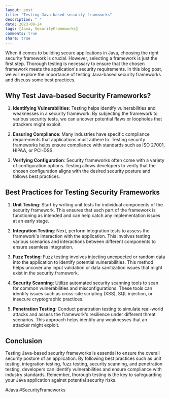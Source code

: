 ```yaml
---
layout: post
title: "Testing Java-based security frameworks"
description: " "
date: 2023-09-24
tags: [Java, SecurityFrameworks]
comments: true
share: true
---
```


When it comes to building secure applications in Java, choosing the right security framework is crucial. However, selecting a framework is just the first step. Thorough testing is necessary to ensure that the chosen framework meets the application's security requirements. In this blog post, we will explore the importance of testing Java-based security frameworks and discuss some best practices.

## Why Test Java-based Security Frameworks?

1. **Identifying Vulnerabilities**: Testing helps identify vulnerabilities and weaknesses in a security framework. By subjecting the framework to various security tests, we can uncover potential flaws or loopholes that attackers might exploit.

2. **Ensuring Compliance**: Many industries have specific compliance requirements that applications must adhere to. Testing security frameworks helps ensure compliance with standards such as ISO 27001, HIPAA, or PCI-DSS.

3. **Verifying Configuration**: Security frameworks often come with a variety of configuration options. Testing allows developers to verify that the chosen configuration aligns with the desired security posture and follows best practices.

## Best Practices for Testing Security Frameworks

1. **Unit Testing**: Start by writing unit tests for individual components of the security framework. This ensures that each part of the framework is functioning as intended and can help catch any implementation issues at an early stage.

2. **Integration Testing**: Next, perform integration tests to assess the framework's interaction with the application. This involves testing various scenarios and interactions between different components to ensure seamless integration.

3. **Fuzz Testing**: Fuzz testing involves injecting unexpected or random data into the application to identify potential vulnerabilities. This method helps uncover any input validation or data sanitization issues that might exist in the security framework.

4. **Security Scanning**: Utilize automated security scanning tools to scan for common vulnerabilities and misconfigurations. These tools can identify issues such as cross-site scripting (XSS), SQL injection, or insecure cryptographic practices.

5. **Penetration Testing**: Conduct penetration testing to simulate real-world attacks and assess the framework's resilience under different threat scenarios. This approach helps identify any weaknesses that an attacker might exploit.

## Conclusion

Testing Java-based security frameworks is essential to ensure the overall security posture of an application. By following best practices such as unit testing, integration testing, fuzz testing, security scanning, and penetration testing, developers can identify vulnerabilities and ensure compliance with industry standards. Remember, thorough testing is the key to safeguarding your Java application against potential security risks.

\#Java #SecurityFrameworks